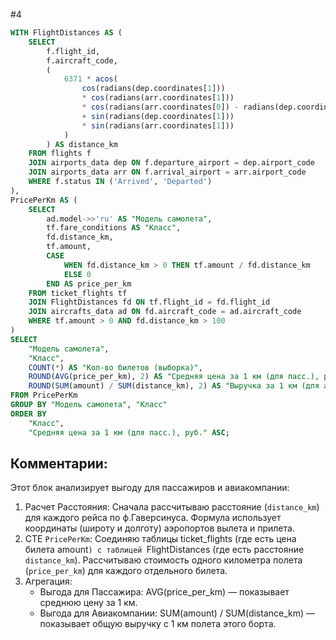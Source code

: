 #4
```SQL
WITH FlightDistances AS (
    SELECT
        f.flight_id,
        f.aircraft_code,
        (
            6371 * acos(
                cos(radians(dep.coordinates[1])) 
                * cos(radians(arr.coordinates[1])) 
                * cos(radians(arr.coordinates[0]) - radians(dep.coordinates[0]))
                + sin(radians(dep.coordinates[1]))
                * sin(radians(arr.coordinates[1])) 
            )
        ) AS distance_km
    FROM flights f
    JOIN airports_data dep ON f.departure_airport = dep.airport_code
    JOIN airports_data arr ON f.arrival_airport = arr.airport_code
    WHERE f.status IN ('Arrived', 'Departed')
),
PricePerKm AS (
    SELECT 
        ad.model->>'ru' AS "Модель самолета",
        tf.fare_conditions AS "Класс",
        fd.distance_km,
        tf.amount,
        CASE 
            WHEN fd.distance_km > 0 THEN tf.amount / fd.distance_km 
            ELSE 0 
        END AS price_per_km
    FROM ticket_flights tf
    JOIN FlightDistances fd ON tf.flight_id = fd.flight_id
    JOIN aircrafts_data ad ON fd.aircraft_code = ad.aircraft_code
    WHERE tf.amount > 0 AND fd.distance_km > 100
)
SELECT
    "Модель самолета",
    "Класс",
    COUNT(*) AS "Кол-во билетов (выборка)",
    ROUND(AVG(price_per_km), 2) AS "Средняя цена за 1 км (для пасс.), руб.",
    ROUND(SUM(amount) / SUM(distance_km), 2) AS "Выручка за 1 км (для а/к), руб."
FROM PricePerKm
GROUP BY "Модель самолета", "Класс"
ORDER BY 
    "Класс", 
    "Средняя цена за 1 км (для пасс.), руб." ASC;
```
## Комментарии:
Этот блок анализирует выгоду для пассажиров и авиакомпании:
1.  Расчет Расстояния: Сначала рассчитываю расстояние (`distance_km`) для каждого рейса по ф.Гаверсинуса. Формула использует координаты (широту и долготу) аэропортов вылета и прилета.
2.  CTE `PricePerKm`: Соединяю таблицы ticket_flights (где есть цена билета amount`) с таблицей `FlightDistances (где есть расстояние `distance_km`). Рассчитываю стоимость одного километра полета (`price_per_km`) для каждого отдельного билета.
3.  Агрегация:
    * Выгода для Пассажира: AVG(price_per_km) — показывает среднюю цену за 1 км.
    * Выгода для Авиакомпании: SUM(amount) / SUM(distance_km) — показывает общую выручку с 1 км полета этого борта.